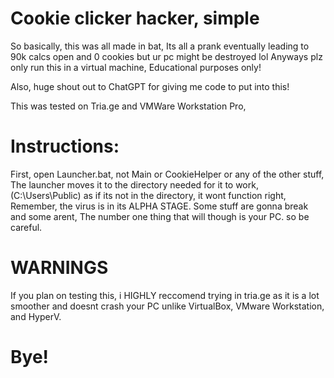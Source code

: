 # Cookie clicker hacker, simple

So basically, this was all made in bat, Its all a prank eventually leading to 90k calcs open and 0 cookies but ur pc might be destroyed lol
Anyways plz only run this in a virtual machine, Educational purposes only!

Also, huge shout out to ChatGPT for giving me code to put into this!

This was tested on Tria.ge and VMWare Workstation Pro,



# Instructions: 

First, open Launcher.bat, not Main or CookieHelper or any of the other stuff, The launcher moves it to the directory needed for it to work, (C:\Users\Public)
as if its not in the directory, it wont function right, Remember, the virus is in its ALPHA STAGE. Some stuff are gonna break and some arent, The number one
thing that will though is your PC. so be careful.



# WARNINGS

If you plan on testing this, i HIGHLY reccomend trying in tria.ge as it is a lot smoother and doesnt crash your PC unlike VirtualBox, VMware Workstation, and
HyperV.



# Bye!
